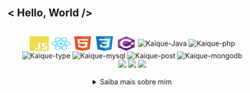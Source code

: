  ## < Hello, World /> 



<div align="center">

    


<div style="display: inline-block;"><br>
  <img align="center" alt="Kaique-Js" height="30" width="40" src="https://raw.githubusercontent.com/devicons/devicon/master/icons/javascript/javascript-plain.svg">
  <img align="center" alt="Kaique-React" height="30" width="40" src="https://raw.githubusercontent.com/devicons/devicon/master/icons/react/react-original.svg">
  <img align="center" alt="Kaique-HTML" height="30" width="40" src="https://raw.githubusercontent.com/devicons/devicon/master/icons/html5/html5-original.svg">
  <img align="center" alt="Kaique-CSS" height="30" width="40" src="https://raw.githubusercontent.com/devicons/devicon/master/icons/css3/css3-original.svg">
  <img align="center" alt="Kaique-Csharp" height="30" width="40" src="https://raw.githubusercontent.com/devicons/devicon/master/icons/csharp/csharp-original.svg">
  <img align="center" alt="Kaique-Java" height="30" width="40" src="https://cdn.jsdelivr.net/gh/devicons/devicon/icons/java/java-original.svg" />
  <img align="center" alt="Kaique-php" height="30" width="40" src="https://cdn.jsdelivr.net/gh/devicons/devicon/icons/php/php-original.svg" />
  <img align="center" alt="Kaique-type" height="30" width="40"  src="https://cdn.jsdelivr.net/gh/devicons/devicon/icons/typescript/typescript-original.svg" />
  <img align="center" alt="Kaique-mysql" height="30" width="40" src="https://cdn.jsdelivr.net/gh/devicons/devicon/icons/mysql/mysql-original.svg" />  
  <img align="center" alt="Kaique-post" height="30" width="40" src="https://cdn.jsdelivr.net/gh/devicons/devicon/icons/postgresql/postgresql-original.svg" />
  <img align="center" alt="Kaique-mongodb" height="30" width="40" src="https://cdn.jsdelivr.net/gh/devicons/devicon/icons/mongodb/mongodb-original.svg" />
          
          
          

</div>
</br>
<div> 
  <a href="https://www.instagram.com/kaiquesantos_andrade/" target="_blank"><img src="https://img.shields.io/badge/-Instagram-%23E4405F?style=for-the-badge&logo=instagram&logoColor=white" target="_blank"></a> 
  <a href = "skaique833@gmail.com"><img src="https://img.shields.io/badge/-Gmail-%23333?style=for-the-badge&logo=gmail&logoColor=white" target="_blank"></a>
  <a href="https://www.linkedin.com/in/kaique-santos-64329a206/" target="_blank"><img src="https://img.shields.io/badge/-LinkedIn-%230077B5?style=for-the-badge&logo=linkedin&logoColor=white" target="_blank"></a> 
</div>  
</br>
<details>
  <summary> Saiba mais sobre mim</summary>
<div align="left">
 
``` js
const kaique = {
    personal: {
        fullName: 'Kaique Santos de Andrade',
        birthDate: '2002-01-18',
        pronouns: 'he' | 'his',
        interests: ['music', 'games', 'language learning'],
        motivation: [
            'Fazer da empatia uma ferramenta'            
        ],
    },
    technical: {
        technologies: {
            frontEnd: {
                Javascript: ['TypeScript', 'React', 'Redux'],
                HTML: ['HTML5', 'Semantic HTML'],
                CSS: ['sass', 'styled-components', 'Bootstrap'],
            },
            backEnd: {
                Javascript: ['Node.js', 'Express'],
                Java: ['Java11'],
                C#: ['C#'],
                Php: ['Php7']
            },
            architecture: ['Single Page Applications'],
        },
    }
}
```
  </div>
</details>  

</div>

